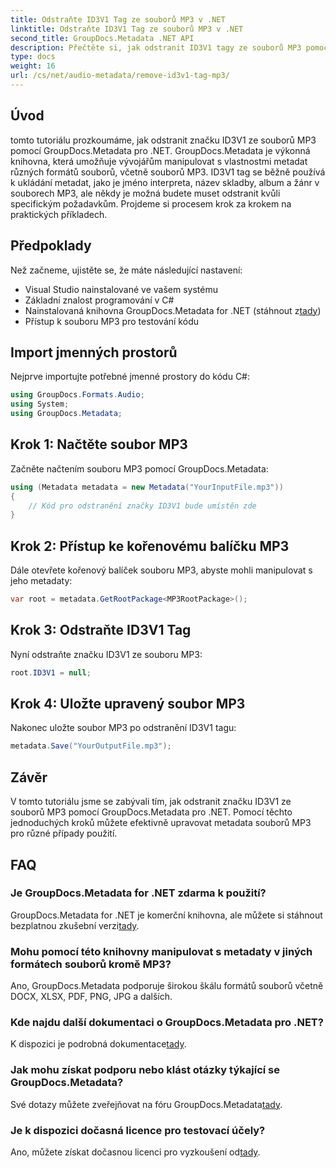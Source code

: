 ```yaml
---
title: Odstraňte ID3V1 Tag ze souborů MP3 v .NET
linktitle: Odstraňte ID3V1 Tag ze souborů MP3 v .NET
second_title: GroupDocs.Metadata .NET API
description: Přečtěte si, jak odstranit ID3V1 tagy ze souborů MP3 pomocí GroupDocs.Metadata for .NET. Jednoduchý průvodce krok za krokem s praktickými příklady.
type: docs
weight: 16
url: /cs/net/audio-metadata/remove-id3v1-tag-mp3/
---
```

## Úvod
tomto tutoriálu prozkoumáme, jak odstranit značku ID3V1 ze souborů MP3 pomocí GroupDocs.Metadata pro .NET. GroupDocs.Metadata je výkonná knihovna, která umožňuje vývojářům manipulovat s vlastnostmi metadat různých formátů souborů, včetně souborů MP3. ID3V1 tag se běžně používá k ukládání metadat, jako je jméno interpreta, název skladby, album a žánr v souborech MP3, ale někdy je možná budete muset odstranit kvůli specifickým požadavkům. Projdeme si procesem krok za krokem na praktických příkladech.
## Předpoklady
Než začneme, ujistěte se, že máte následující nastavení:
- Visual Studio nainstalované ve vašem systému
- Základní znalost programování v C#
-  Nainstalovaná knihovna GroupDocs.Metadata for .NET (stáhnout z[tady](https://releases.groupdocs.com/metadata/net/))
- Přístup k souboru MP3 pro testování kódu

## Import jmenných prostorů
Nejprve importujte potřebné jmenné prostory do kódu C#:
```csharp
using GroupDocs.Formats.Audio;
using System;
using GroupDocs.Metadata;
```
## Krok 1: Načtěte soubor MP3
Začněte načtením souboru MP3 pomocí GroupDocs.Metadata:
```csharp
using (Metadata metadata = new Metadata("YourInputFile.mp3"))
{
    // Kód pro odstranění značky ID3V1 bude umístěn zde
}
```
## Krok 2: Přístup ke kořenovému balíčku MP3
Dále otevřete kořenový balíček souboru MP3, abyste mohli manipulovat s jeho metadaty:
```csharp
var root = metadata.GetRootPackage<MP3RootPackage>();
```
## Krok 3: Odstraňte ID3V1 Tag
Nyní odstraňte značku ID3V1 ze souboru MP3:
```csharp
root.ID3V1 = null;
```
## Krok 4: Uložte upravený soubor MP3
Nakonec uložte soubor MP3 po odstranění ID3V1 tagu:
```csharp
metadata.Save("YourOutputFile.mp3");
```

## Závěr
V tomto tutoriálu jsme se zabývali tím, jak odstranit značku ID3V1 ze souborů MP3 pomocí GroupDocs.Metadata pro .NET. Pomocí těchto jednoduchých kroků můžete efektivně upravovat metadata souborů MP3 pro různé případy použití.

## FAQ
### Je GroupDocs.Metadata for .NET zdarma k použití?
 GroupDocs.Metadata for .NET je komerční knihovna, ale můžete si stáhnout bezplatnou zkušební verzi[tady](https://releases.groupdocs.com/).
### Mohu pomocí této knihovny manipulovat s metadaty v jiných formátech souborů kromě MP3?
Ano, GroupDocs.Metadata podporuje širokou škálu formátů souborů včetně DOCX, XLSX, PDF, PNG, JPG a dalších.
### Kde najdu další dokumentaci o GroupDocs.Metadata pro .NET?
 K dispozici je podrobná dokumentace[tady](https://reference.groupdocs.com/metadata/net/).
### Jak mohu získat podporu nebo klást otázky týkající se GroupDocs.Metadata?
 Své dotazy můžete zveřejňovat na fóru GroupDocs.Metadata[tady](https://forum.groupdocs.com/c/metadata/14).
### Je k dispozici dočasná licence pro testovací účely?
 Ano, můžete získat dočasnou licenci pro vyzkoušení od[tady](https://purchase.groupdocs.com/temporary-license/).
